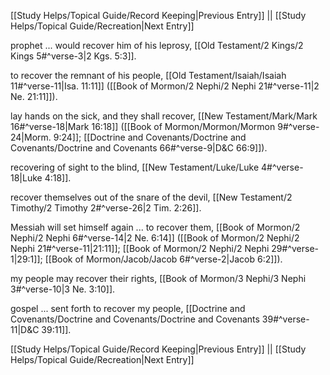 [[Study Helps/Topical Guide/Record Keeping|Previous Entry]]  ||  [[Study Helps/Topical Guide/Recreation|Next Entry]]

 prophet ... would recover him of his leprosy, [[Old Testament/2 Kings/2 Kings 5#^verse-3|2 Kgs. 5:3]].

 to recover the remnant of his people, [[Old Testament/Isaiah/Isaiah 11#^verse-11|Isa. 11:11]] ([[Book of Mormon/2 Nephi/2 Nephi 21#^verse-11|2 Ne. 21:11]]).

 lay hands on the sick, and they shall recover, [[New Testament/Mark/Mark 16#^verse-18|Mark 16:18]] ([[Book of Mormon/Mormon/Mormon 9#^verse-24|Morm. 9:24]]; [[Doctrine and Covenants/Doctrine and Covenants/Doctrine and Covenants 66#^verse-9|D&C 66:9]]).

 recovering of sight to the blind, [[New Testament/Luke/Luke 4#^verse-18|Luke 4:18]].

 recover themselves out of the snare of the devil, [[New Testament/2 Timothy/2 Timothy 2#^verse-26|2 Tim. 2:26]].

 Messiah will set himself again ... to recover them, [[Book of Mormon/2 Nephi/2 Nephi 6#^verse-14|2 Ne. 6:14]] ([[Book of Mormon/2 Nephi/2 Nephi 21#^verse-11|21:11]]; [[Book of Mormon/2 Nephi/2 Nephi 29#^verse-1|29:1]]; [[Book of Mormon/Jacob/Jacob 6#^verse-2|Jacob 6:2]]).

 my people may recover their rights, [[Book of Mormon/3 Nephi/3 Nephi 3#^verse-10|3 Ne. 3:10]].

 gospel ... sent forth to recover my people, [[Doctrine and Covenants/Doctrine and Covenants/Doctrine and Covenants 39#^verse-11|D&C 39:11]].

[[Study Helps/Topical Guide/Record Keeping|Previous Entry]]  ||  [[Study Helps/Topical Guide/Recreation|Next Entry]]
